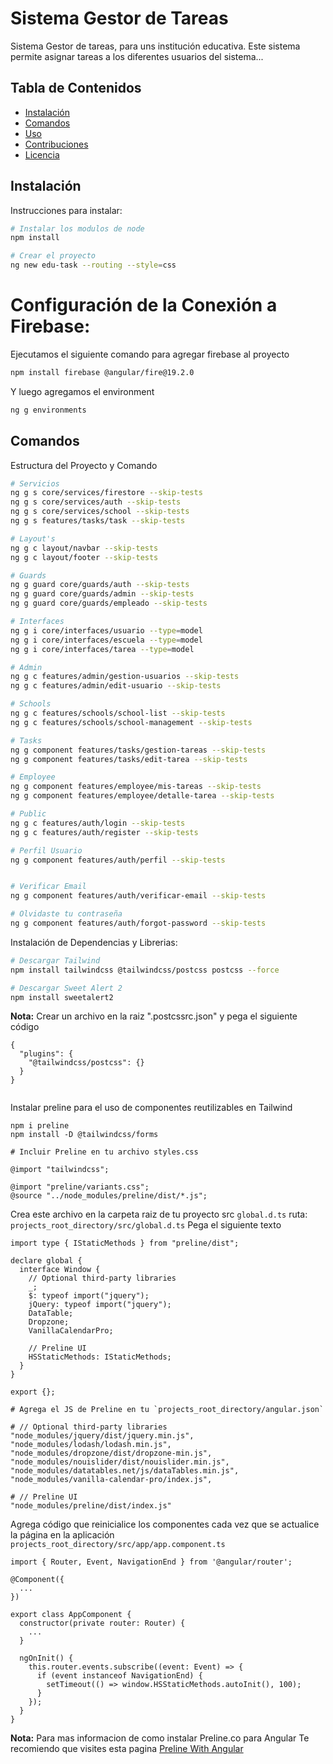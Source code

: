 # Sistema Gestor de Tareas

Sistema Gestor de tareas, para uns institución educativa. Este sistema permite asignar tareas a los diferentes usuarios del sistema...

## Tabla de Contenidos
- [Instalación](#instalación)
- [Comandos](#comandos)
- [Uso](#uso)
- [Contribuciones](#contribuciones)
- [Licencia](#licencia)

## Instalación

Instrucciones para instalar:
```bash
# Instalar los modulos de node
npm install
```

```bash
# Crear el proyecto
ng new edu-task --routing --style=css
```

# Configuración de la Conexión a Firebase:

Ejecutamos el siguiente comando para agregar firebase al proyecto

```bash
npm install firebase @angular/fire@19.2.0

```
Y luego agregamos el environment

```bash
ng g environments

```

## Comandos

Estructura del Proyecto y Comando

```bash
# Servicios
ng g s core/services/firestore --skip-tests
ng g s core/services/auth --skip-tests
ng g s core/services/school --skip-tests
ng g s features/tasks/task --skip-tests

```

```bash
# Layout's
ng g c layout/navbar --skip-tests
ng g c layout/footer --skip-tests

```

```bash
# Guards
ng g guard core/guards/auth --skip-tests
ng g guard core/guards/admin --skip-tests
ng g guard core/guards/empleado --skip-tests

```

```bash
# Interfaces
ng g i core/interfaces/usuario --type=model
ng g i core/interfaces/escuela --type=model
ng g i core/interfaces/tarea --type=model

```
```bash
# Admin
ng g c features/admin/gestion-usuarios --skip-tests
ng g c features/admin/edit-usuario --skip-tests

# Schools
ng g c features/schools/school-list --skip-tests
ng g c features/schools/school-management --skip-tests

# Tasks
ng g component features/tasks/gestion-tareas --skip-tests
ng g component features/tasks/edit-tarea --skip-tests

# Employee
ng g component features/employee/mis-tareas --skip-tests
ng g component features/employee/detalle-tarea --skip-tests

# Public
ng g c features/auth/login --skip-tests
ng g c features/auth/register --skip-tests

# Perfil Usuario
ng g component features/auth/perfil --skip-tests


# Verificar Email
ng g component features/auth/verificar-email --skip-tests

# Olvidaste tu contraseña
ng g component features/auth/forgot-password --skip-tests

```

Instalación de Dependencias y Librerias:
 
```bash
# Descargar Tailwind
npm install tailwindcss @tailwindcss/postcss postcss --force

# Descargar Sweet Alert 2
npm install sweetalert2 
```
**Nota:**  Crear un archivo en la raiz ".postcssrc.json" y pega el siguiente código
```
{
  "plugins": {
    "@tailwindcss/postcss": {}
  }
}

```

```bash
```
Instalar preline para el uso de componentes reutilizables en Tailwind
```
npm i preline
npm install -D @tailwindcss/forms

# Incluir Preline en tu archivo styles.css

@import "tailwindcss";

@import "preline/variants.css";
@source "../node_modules/preline/dist/*.js";

```
Crea este archivo en la carpeta raiz de tu proyecto src `global.d.ts` ruta: `projects_root_directory/src/global.d.ts`
Pega el siguiente texto
```
import type { IStaticMethods } from "preline/dist";

declare global {
  interface Window {
    // Optional third-party libraries
    _;
    $: typeof import("jquery");
    jQuery: typeof import("jquery");
    DataTable;
    Dropzone;
    VanillaCalendarPro;

    // Preline UI
    HSStaticMethods: IStaticMethods;
  }
}

export {};

# Agrega el JS de Preline en tu `projects_root_directory/angular.json`

# // Optional third-party libraries
"node_modules/jquery/dist/jquery.min.js",
"node_modules/lodash/lodash.min.js",
"node_modules/dropzone/dist/dropzone-min.js",
"node_modules/nouislider/dist/nouislider.min.js",
"node_modules/datatables.net/js/dataTables.min.js",
"node_modules/vanilla-calendar-pro/index.js",

# // Preline UI
"node_modules/preline/dist/index.js"
```
Agrega código que reinicialice los componentes cada vez que se actualice la página en la aplicación `projects_root_directory/src/app/app.component.ts`
```
import { Router, Event, NavigationEnd } from '@angular/router';

@Component({
  ...
})

export class AppComponent {
  constructor(private router: Router) {
    ...
  }

  ngOnInit() {
    this.router.events.subscribe((event: Event) => {
      if (event instanceof NavigationEnd) {
        setTimeout(() => window.HSStaticMethods.autoInit(), 100);
      }
    });
  }
}
```
**Nota:** Para mas informacion de como instalar Preline.co para Angular 
          Te recomiendo que visites esta pagina
          [Preline With Angular](https://preline.co/docs/frameworks-angular.html)
```
